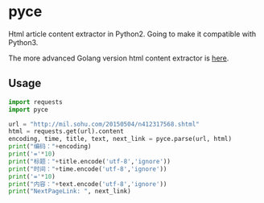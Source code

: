 # pyce
Html article content extractor in Python2. Going to make it compatible with Python3.

The more advanced Golang version html content extractor is [here](https://github.com/crawlerclub/ce).

## Usage
```python
import requests
import pyce

url = "http://mil.sohu.com/20150504/n412317568.shtml"
html = requests.get(url).content
encoding, time, title, text, next_link = pyce.parse(url, html)
print("编码："+encoding)
print('='*10)
print("标题："+title.encode('utf-8','ignore'))
print("时间："+time.encode('utf-8','ignore'))
print('='*10)
print("内容："+text.encode('utf-8','ignore'))
print("NextPageLink: ", next_link)
```